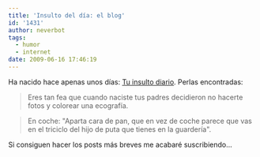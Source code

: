```yaml
---
title: 'Insulto del día: el blog'
id: '1431'
author: neverbot
tags:
  - humor
  - internet
date: 2009-06-16 17:46:19
---
```


Ha nacido hace apenas unos días: [Tu insulto diario](http://www.insultodiario.blogspot.com/). Perlas encontradas:

> Eres tan fea que cuando naciste tus padres decidieron no hacerte fotos y colorear una ecografía.

> En coche: "Aparta cara de pan, que en vez de coche parece que vas en el triciclo del hijo de puta que tienes en la guardería".

Si consiguen hacer los posts más breves me acabaré suscribiendo...
